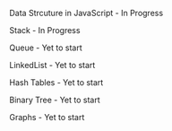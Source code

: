 Data Strcuture in JavaScript - In Progress

Stack - In Progress

Queue - Yet to start

LinkedList - Yet to start

Hash Tables - Yet to start

Binary Tree - Yet to start

Graphs - Yet to start